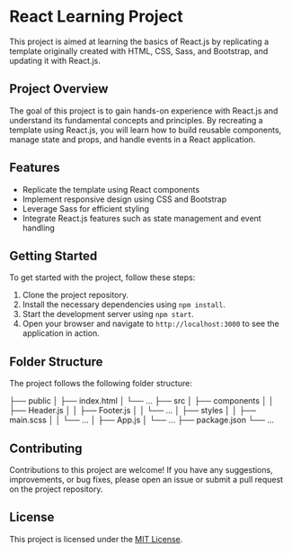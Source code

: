 # React Learning Project

This project is aimed at learning the basics of React.js by replicating a template originally created with HTML, CSS, Sass, and Bootstrap, and updating it with React.js.

## Project Overview

The goal of this project is to gain hands-on experience with React.js and understand its fundamental concepts and principles. By recreating a template using React.js, you will learn how to build reusable components, manage state and props, and handle events in a React application.

## Features

- Replicate the template using React components
- Implement responsive design using CSS and Bootstrap
- Leverage Sass for efficient styling
- Integrate React.js features such as state management and event handling

## Getting Started

To get started with the project, follow these steps:

1. Clone the project repository.
2. Install the necessary dependencies using `npm install`.
3. Start the development server using `npm start`.
4. Open your browser and navigate to `http://localhost:3000` to see the application in action.

## Folder Structure

The project follows the following folder structure:

├── public
│   ├── index.html
│   └── ...
├── src
│   ├── components
│   │   ├── Header.js
│   │   ├── Footer.js
│   │   └── ...
│   ├── styles
│   │   ├── main.scss
│   │   └── ...
│   ├── App.js
│   └── ...
├── package.json
└── ...

## Contributing

Contributions to this project are welcome! If you have any suggestions, improvements, or bug fixes, please open an issue or submit a pull request on the project repository.

## License

This project is licensed under the [MIT License](LICENSE).